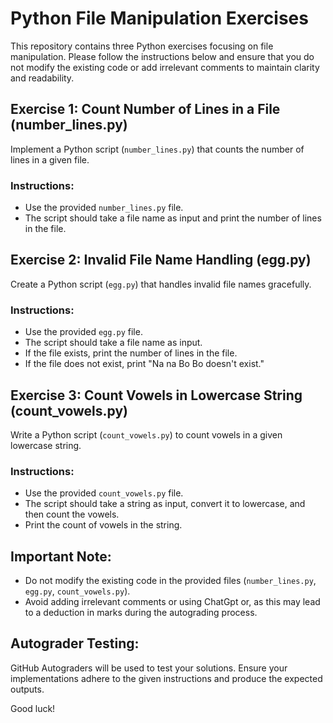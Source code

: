 # Python File Manipulation Exercises

This repository contains three Python exercises focusing on file manipulation. Please follow the instructions below and ensure that you do not modify the existing code or add irrelevant comments to maintain clarity and readability.

## Exercise 1: Count Number of Lines in a File (number_lines.py)

Implement a Python script (`number_lines.py`) that counts the number of lines in a given file.

### Instructions:
- Use the provided `number_lines.py` file.
- The script should take a file name as input and print the number of lines in the file.


## Exercise 2: Invalid File Name Handling (egg.py)

Create a Python script (`egg.py`) that handles invalid file names gracefully.

### Instructions:
- Use the provided `egg.py` file.
- The script should take a file name as input.
- If the file exists, print the number of lines in the file.
- If the file does not exist, print "Na na Bo Bo doesn't exist."

## Exercise 3: Count Vowels in Lowercase String (count_vowels.py)

Write a Python script (`count_vowels.py`) to count vowels in a given lowercase string.

### Instructions:
- Use the provided `count_vowels.py` file.
- The script should take a string as input, convert it to lowercase, and then count the vowels.
- Print the count of vowels in the string.

## Important Note:

- Do not modify the existing code in the provided files (`number_lines.py`, `egg.py`, `count_vowels.py`).
- Avoid adding irrelevant comments or using ChatGpt or, as this may lead to a deduction in marks during the autograding process.

## Autograder Testing:

GitHub Autograders will be used to test your solutions. Ensure your implementations adhere to the given instructions and produce the expected outputs.

Good luck!
